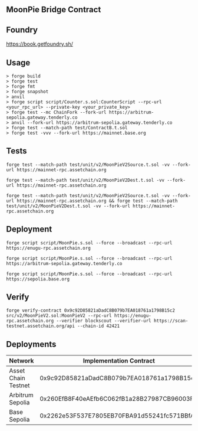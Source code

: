 ## MoonPie Bridge Contract


## Foundry

https://book.getfoundry.sh/

## Usage

```shell
> forge build
> forge test
> forge fmt
> forge snapshot
> anvil
> forge script script/Counter.s.sol:CounterScript --rpc-url <your_rpc_url> --private-key <your_private_key>
> forge test --mc ChainFork --fork-url https://arbitrum-sepolia.gateway.tenderly.co
> anvil --fork-url https://arbitrum-sepolia.gateway.tenderly.co
> forge test --match-path test/ContractB.t.sol
> forge test -vvv --fork-url https://mainnet.base.org
```
## Tests
```shell
forge test --match-path test/unit/v2/MoonPieV2Source.t.sol -vv --fork-url https://mainnet-rpc.assetchain.org
```
```shell
forge test --match-path test/unit/v2/MoonPieV2Dest.t.sol -vv --fork-url https://mainnet-rpc.assetchain.org
```
```shell
forge test --match-path test/unit/v2/MoonPieV2Source.t.sol -vv --fork-url https://mainnet-rpc.assetchain.org && forge test --match-path test/unit/v2/MoonPieV2Dest.t.sol -vv --fork-url https://mainnet-rpc.assetchain.org
```

## Deployment
```shell
forge script script/MoonPie.s.sol --force --broadcast --rpc-url https://enugu-rpc.assetchain.org
```
```shell
forge script script/MoonPie.s.sol --force --broadcast --rpc-url https://arbitrum-sepolia.gateway.tenderly.co
```
```shell
forge script script/MoonPie.s.sol --force --broadcast --rpc-url https://sepolia.base.org
```
## Verify
```shell
forge verify-contract 0x9c92D85821aDadC8B079b7EA018761a1798B15c2 src/v2/MoonPieV2.sol:MoonPieV2 --rpc-url https://enugu-rpc.assetchain.org --verifier blockscout --verifier-url https://scan-testnet.assetchain.org/api --chain-id 42421
```

## Deployments
| Network | Implementation Contract | ProxyAdmin Contract | Proxy Contract | Treasury Address |
| --- | --- | --- | --- | --- |
| Asset Chain Testnet | 0x9c92D85821aDadC8B079b7EA018761a1798B15c2 | 0xfd9D0FCCa509210e4C5c0903a9c1DbD13250e01e | 0xBECe8b1D79204adEC55D74EfE8E4b15796437B8f | 0x377123Ed74fBE8ddb47E30aEbCf267c55EFa7b33 |
| Arbitrum Sepolia | 0x260EfB8F40eAEfb6C062fB1a28B27987CB96003F | 0x7D4057d2A19f685C43323426b06CF0fa46b0792f | 0x0e68b1f2AE192F92d9e0C6FbDC4e2d17F3A7516C | 0x377123Ed74fBE8ddb47E30aEbCf267c55EFa7b33 |
| Base Sepolia | 0x2262e53F537E7805EB70FBA91d55241fc571BBfA | 0x17878B5a24a7DDf3B2725894feaC1909b0d060c4 | 0x41daC6aD742DD5BA7681c70B03699227E8840989 | 0x377123Ed74fBE8ddb47E30aEbCf267c55EFa7b33 |
